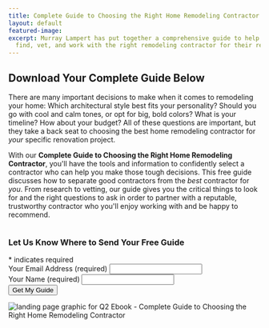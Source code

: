 ```yaml
---
title: Complete Guide to Choosing the Right Home Remodeling Contractor
layout: default
featured-image: 
excerpt: Murray Lampert has put together a comprehensive guide to help homeowners
  find, vet, and work with the right remodeling contractor for their renovation project.
---
```


## Download Your Complete Guide Below

There are many important decisions to make when it comes to remodeling your home: Which architectural style best fits your personality? Should you go with cool and calm tones, or opt for big, bold colors? What is your timeline? How about your budget? All of these questions are important, but they take a back seat to choosing the best home remodeling contractor for _your_ specific renovation project.

With our **Complete Guide to Choosing the Right Home Remodeling Contractor**, you'll have the tools and information to confidently select a contractor who can help you make those tough decisions. This free guide discusses how to separate good contractors from the _best_ contractor for _you_. From research to vetting, our guide gives you the critical things to look for and the right questions to ask in order to partner with a reputable, trustworthy contractor who you'll enjoy working with and be happy to recommend.

<div class="row">
  <div class="medium-5 columns">
    <!-- Begin MailChimp Q2 EBOOK Form -->
    <div id="mc_embed_signup">
    <form action="https://murraylampert.us8.list-manage.com/subscribe/post?u=fe05d588de33f292046b593e2&amp;id=89e8f7d918" method="post" id="mc-embedded-subscribe-form" name="mc-embedded-subscribe-form" class="validate" target="_blank" novalidate>
        <div id="mc_embed_signup_scroll">
    	<h3>Let Us Know Where to Send Your Free Guide</h3>
    <div class="indicates-required"><span class="asterisk">*</span> indicates required</div>
    <div class="mc-field-group">
    	<label for="mce-EMAIL">Your Email Address (required)</label>
    	<input type="email" value="" name="EMAIL" class="required email" id="mce-EMAIL">
    </div>
    <div class="mc-field-group">
    	<label for="mce-FNAME">Your Name (required)</label>
    	<input type="text" value="" name="FULLNAME" class="required name" id="mce-FULLNAME">
    </div>
    	<div id="mce-responses" class="clear">
    		<div class="response" id="mce-error-response" style="display:none"></div>
    		<div class="response" id="mce-success-response" style="display:none"></div>
    	</div>
      <!-- real people should not fill this in and expect good things - do not remove this or risk form bot signups-->
        <div style="position: absolute; left: -5000px;" aria-hidden="true"><input type="text" name="b_fe05d588de33f292046b593e2_89e8f7d918" tabindex="-1" value=""></div>
        <div class="clear"><input type="submit" value="Get My Guide" name="subscribe" id="mc-embedded-subscribe" class="button"></div>
        </div>
    </form>
    </div>
    <!-- End MailChimp Q2 EBOOK Form -->
  </div>
  <div class="medium-7 columns">
    <img src="/uploads/q2-ebook-landing-page-graphic.png" alt="landing page graphic for Q2 Ebook - Complete Guide to Choosing the Right Home Remodeling Contractor" title="omplete Guide to Choosing the Right Home Remodeling Contractor">
  </div>
</div>
<!-- Add some spacing between content and quick-contact form -->
<div class="two spacing"></div>
